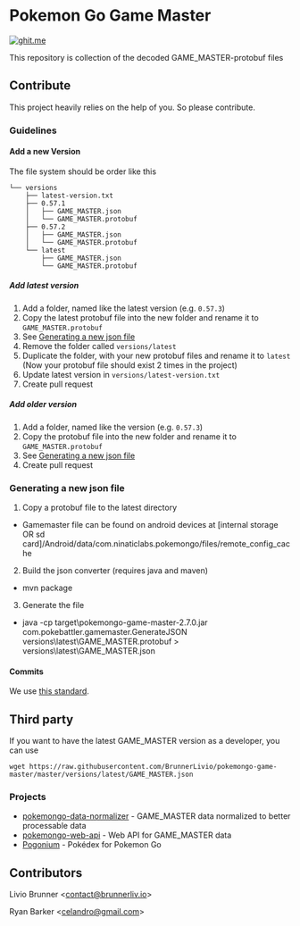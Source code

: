 ﻿# Pokemon Go Game Master

[![ghit.me](https://ghit.me/badge.svg?repo=BrunnerLivio/pokemongo-game-master)](https://ghit.me/repo/BrunnerLivio/pokemongo-game-master)

This repository is collection of the decoded GAME_MASTER-protobuf files

## Contribute

This project heavily relies on the help of you. So please contribute. 

### Guidelines

#### Add a new Version
The file system should be order like this
```
└── versions
    ├── latest-version.txt
    ├── 0.57.1
    │   ├── GAME_MASTER.json
    │   └── GAME_MASTER.protobuf
    ├── 0.57.2
    │   ├── GAME_MASTER.json
    │   └── GAME_MASTER.protobuf
    └── latest
        ├── GAME_MASTER.json
        └── GAME_MASTER.protobuf
```
##### Add latest version
1. Add a folder, named like the latest version (e.g. `0.57.3`)
2. Copy the latest protobuf file into the new folder and rename it to `GAME_MASTER.protobuf`
3. See [Generating a new json file](#generating-a-new-json-file)
4. Remove the folder called `versions/latest`
5. Duplicate the folder, with your new protobuf files and rename it to `latest` (Now your protobuf file should exist 2 times in the project)
6. Update latest version in `versions/latest-version.txt`
7. Create pull request



##### Add older version
1. Add a folder, named like the version (e.g. `0.57.3`)
2. Copy the protobuf file into the new folder and rename it to `GAME_MASTER.protobuf`
3. See [Generating a new json file](#generating-a-new-json-file)
4. Create pull request


### Generating a new json file
1. Copy a protobuf file to the latest directory
  * Gamemaster file can be found on android devices at [internal storage OR sd card]/Android/data/com.ninaticlabs.pokemongo/files/remote_config_cache
2. Build the json converter (requires java and maven)
  * mvn package
3. Generate the file
  * java -cp target\pokemongo-game-master-2.7.0.jar com.pokebattler.gamemaster.GenerateJSON versions\latest\GAME_MASTER.protobuf > versions\latest\GAME_MASTER.json

#### Commits

We use [this standard](https://github.com/erlang/otp/wiki/Writing-good-commit-messages).

## Third party
If you want to have the latest GAME_MASTER version as a developer, you can use 
```
wget https://raw.githubusercontent.com/BrunnerLivio/pokemongo-game-master/master/versions/latest/GAME_MASTER.json
```
### Projects

- [pokemongo-data-normalizer](https://github.com/BrunnerLivio/pokemongo-data-normalizer) - GAME_MASTER data normalized to better processable data
- [pokemongo-web-api](https://github.com/BrunnerLivio/pokemongo-web-api) - Web API for GAME_MASTER data
- [Pogonium](https://github.com/truimagz/pogonium) - Pokédex for Pokemon Go



## Contributors

Livio Brunner <<a href="mailto:contact@brunnerliv.io">contact@brunnerliv.io</a>>

Ryan Barker <<a href="mailto:celandro@gmail.com">celandro@gmail.com</a>>
